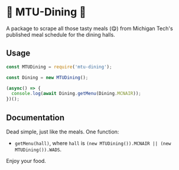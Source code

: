 🌭 MTU-Dining 🌮
==================

A package to scrape all those tasty meals (😋) from Michigan Tech's published meal schedule for the dining halls.

## Usage

```javascript
const MTUDining = require('mtu-dining');

const Dining = new MTUDining();

(async() => {
  console.log(await Dining.getMenu(Dining.MCNAIR));
})();
```

## Documentation

Dead simple, just like the meals.  One function:

- `getMenu(hall)`, where `hall` is `(new MTUDining()).MCNAIR || (new MTUDining()).WADS`.


Enjoy your food.
